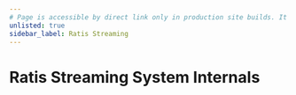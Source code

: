 ```yaml
---
# Page is accessible by direct link only in production site builds. It can be included in the sidebar when the feature is complete.
unlisted: true
sidebar_label: Ratis Streaming
---
```


# Ratis Streaming System Internals

